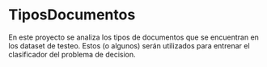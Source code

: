 # TiposDocumentos

En este proyecto se analiza los tipos de documentos que se encuentran en los dataset de testeo. Estos (o algunos) serán utilizados para entrenar el clasificador del problema de decision.